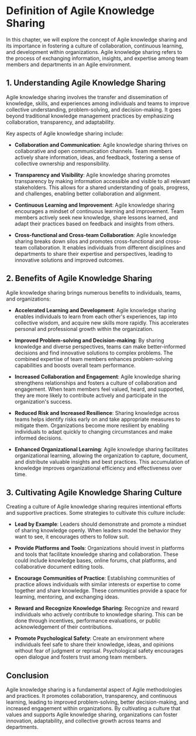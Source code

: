 Definition of Agile Knowledge Sharing
==============================================

In this chapter, we will explore the concept of Agile knowledge sharing and its importance in fostering a culture of collaboration, continuous learning, and development within organizations. Agile knowledge sharing refers to the process of exchanging information, insights, and expertise among team members and departments in an Agile environment.

**1. Understanding Agile Knowledge Sharing**
--------------------------------------------

Agile knowledge sharing involves the transfer and dissemination of knowledge, skills, and experiences among individuals and teams to improve collective understanding, problem-solving, and decision-making. It goes beyond traditional knowledge management practices by emphasizing collaboration, transparency, and adaptability.

Key aspects of Agile knowledge sharing include:

* **Collaboration and Communication**: Agile knowledge sharing thrives on collaborative and open communication channels. Team members actively share information, ideas, and feedback, fostering a sense of collective ownership and responsibility.

* **Transparency and Visibility**: Agile knowledge sharing promotes transparency by making information accessible and visible to all relevant stakeholders. This allows for a shared understanding of goals, progress, and challenges, enabling better collaboration and alignment.

* **Continuous Learning and Improvement**: Agile knowledge sharing encourages a mindset of continuous learning and improvement. Team members actively seek new knowledge, share lessons learned, and adapt their practices based on feedback and insights from others.

* **Cross-functional and Cross-team Collaboration**: Agile knowledge sharing breaks down silos and promotes cross-functional and cross-team collaboration. It enables individuals from different disciplines and departments to share their expertise and perspectives, leading to innovative solutions and improved outcomes.

**2. Benefits of Agile Knowledge Sharing**
------------------------------------------

Agile knowledge sharing brings numerous benefits to individuals, teams, and organizations:

* **Accelerated Learning and Development**: Agile knowledge sharing enables individuals to learn from each other's experiences, tap into collective wisdom, and acquire new skills more rapidly. This accelerates personal and professional growth within the organization.

* **Improved Problem-solving and Decision-making**: By sharing knowledge and diverse perspectives, teams can make better-informed decisions and find innovative solutions to complex problems. The combined expertise of team members enhances problem-solving capabilities and boosts overall team performance.

* **Increased Collaboration and Engagement**: Agile knowledge sharing strengthens relationships and fosters a culture of collaboration and engagement. When team members feel valued, heard, and supported, they are more likely to contribute actively and participate in the organization's success.

* **Reduced Risk and Increased Resilience**: Sharing knowledge across teams helps identify risks early on and take appropriate measures to mitigate them. Organizations become more resilient by enabling individuals to adapt quickly to changing circumstances and make informed decisions.

* **Enhanced Organizational Learning**: Agile knowledge sharing facilitates organizational learning, allowing the organization to capture, document, and distribute valuable insights and best practices. This accumulation of knowledge improves organizational efficiency and effectiveness over time.

**3. Cultivating Agile Knowledge Sharing Culture**
--------------------------------------------------

Creating a culture of Agile knowledge sharing requires intentional efforts and supportive practices. Some strategies to cultivate this culture include:

* **Lead by Example**: Leaders should demonstrate and promote a mindset of sharing knowledge openly. When leaders model the behavior they want to see, it encourages others to follow suit.

* **Provide Platforms and Tools**: Organizations should invest in platforms and tools that facilitate knowledge sharing and collaboration. These could include knowledge bases, online forums, chat platforms, and collaborative document editing tools.

* **Encourage Communities of Practice**: Establishing communities of practice allows individuals with similar interests or expertise to come together and share knowledge. These communities provide a space for learning, mentoring, and exchanging ideas.

* **Reward and Recognize Knowledge Sharing**: Recognize and reward individuals who actively contribute to knowledge sharing. This can be done through incentives, performance evaluations, or public acknowledgement of their contributions.

* **Promote Psychological Safety**: Create an environment where individuals feel safe to share their knowledge, ideas, and opinions without fear of judgment or reprisal. Psychological safety encourages open dialogue and fosters trust among team members.

**Conclusion**
--------------

Agile knowledge sharing is a fundamental aspect of Agile methodologies and practices. It promotes collaboration, transparency, and continuous learning, leading to improved problem-solving, better decision-making, and increased engagement within organizations. By cultivating a culture that values and supports Agile knowledge sharing, organizations can foster innovation, adaptability, and collective growth across teams and departments.
